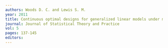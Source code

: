 ```yaml
---
authors: Woods D. C. and Lewis S. M. 
year: 2011 
title: Continuous optimal designs for generalized linear models under model uncertainty 
journal: Journal of Statistical Theory and Practice 
vol: 5 
pages: 137-145 
editors: 
---
```

